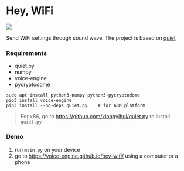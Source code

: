 Hey, WiFi
=========

![](https://voice-engine.github.io/hey-wifi/img/scenario.svg)

Send WiFi settings through sound wave.
The project is based on [quiet](https://github.com/quiet)

### Requirements
+ quiet.py
+ numpy
+ voice-engine
+ pycryptodome

```
sudo apt install python3-numpy python3-pycryptodome
pip3 install voice-engine
pip3 install --no-deps quiet.py    # for ARM platform
```

>For x86, go to https://github.com/xiongyihui/quiet.py to install `quiet.py`

### Demo
1. run `main.py` on your device
2. go to https://voice-engine.github.io/hey-wifi/ using a computer or a phone
